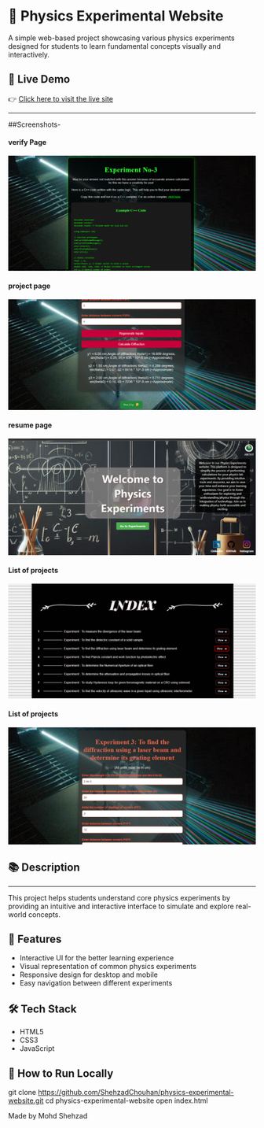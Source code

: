 # 🧪 Physics Experimental Website

A simple web-based project showcasing various physics experiments designed for students to learn fundamental concepts visually and interactively.

## 🔗 Live Demo

👉 [Click here to visit the live site](https://shehzadchouhan.github.io/WebHosting_physics-experiments/)

---

##Screenshots-
#### verify Page 
![Home Page](./1.png)
#### project page
![Home Page](./2.png)
#### resume page
![Home Page](./3.png)
#### List of projects
![Home Page](./4.png)
#### List of projects
![Home Page](./5.png)
## 📚 Description

---
This project helps students understand core physics experiments by providing an intuitive and interactive interface to simulate and explore real-world concepts.

## 📌 Features

- Interactive UI for the better learning experience
- Visual representation of common physics experiments
- Responsive design for desktop and mobile
- Easy navigation between different experiments

## 🛠 Tech Stack

- HTML5
- CSS3
- JavaScript

## 🚀 How to Run Locally
git clone https://github.com/ShehzadChouhan/physics-experimental-website.git
cd physics-experimental-website
open index.html

Made by Mohd Shehzad
